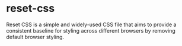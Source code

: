 # reset-css

Reset CSS is a simple and widely-used CSS file that aims to provide a consistent baseline for styling across different browsers by removing default browser styling.